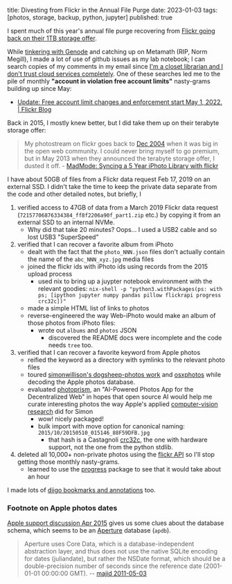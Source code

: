title: Divesting from Flickr in the Annual File Purge
date: 2023-01-03
tags: [photos, storage, backup, python, jupyter]
published: true

I spent much of this year's annual file purge recovering from [Flickr going back on their 1TB storage offer](https://blog.flickr.net/en/2022/04/19/update-free-account-limit-changes-and-enforcement-start-may-1-2022/).

While [tinkering with Genode](https://github.com/dckc/madmode-blog/issues/49) and catching up on Metamath (RIP, Norm Megill), I made a lot of use of github issues as my lab notebook; I can search copies of my comments in my email since [I'm a closet librarian and I don't trust cloud services completely](https://www.madmode.com/2021/closet-librarian-approach-cloud-services). One of these searches led me to the pile of monthly **"account in violation free account limits"** nasty-grams building up since May:

 - [Update: Free account limit changes and enforcement start May 1, 2022\. \| Flickr Blog](https://blog.flickr.net/en/2022/04/19/update-free-account-limit-changes-and-enforcement-start-may-1-2022/)

Back in 2015, I mostly knew better, but I did take them up on their terabyte storage offer:

> My photostream on flickr goes back to [Dec 2004](https://www.flickr.com/photos/dckc/archives/date-posted/2004/12/calendar/) when it was big in the open web community. I could never bring myself to go premium, but in May 2013 when they announced the terabyte storage offer, I dusted it off. - [MadMode: Syncing a 5 Year iPhoto Library with flickr](../2015/photo-flickr-explore.html)

I have about 50GB of files from a Flickr data request Feb 17, 2019 on an external SSD. I didn't take the time to keep the private data separate from the code and other detailed notes, but briefly, I

 1. verified access to 47GB of data from a March 2019 Flickr data request (`72157706876334384_ff8f2206a90f_part1.zip` etc.) by copying it from an external SSD to an internal NVMe.
    - Why did that take 20 minutes? Oops... I used a USB2 cable and so lost USB3 "SuperSpeed"
 2. verified that I can recover a favorite album from iPhoto
    - dealt with the fact that the `photo_NNN.json` files don't actually contain the name of the `abc_NNN_xyz.jpg` media files
    - joined the flickr ids with iPhoto ids using records from the 2015 upload process
        - used nix to bring up a juypter notebook environment with the relevant goodies: `nix-shell -p "python3.withPackages(ps: with ps; [ipython jupyter numpy pandas pillow flickrapi progress crc32c])"`
    - made a simple HTML list of links to photos
    - reverse-engineered the way Web-iPhoto would make an album of those photos from iPhoto files:
        - wrote out `albums` and `photos` JSON
            - discovered the README docs were incomplete and the code needs `tree` too.
 3. verified that I can recover a favorite keyword from Apple photos
    - reified the keyword as a directory with symlinks to the relevant photo files
    - toured [simonwillison's dogsheep-photos work](https://simonwillison.net/2020/May/21/dogsheep-photos/) and [osxphotos](https://github.com/RhetTbull/osxphotos) while decoding the Apple photos database.
    - evaluated [photoprism](https://photoprism.app/), an "AI-Powered Photos App for the Decentralized Web" in hopes that open source AI would help me curate interesting photos the way Apple's applied [computer-vision research](https://machinelearning.apple.com/research/recognizing-people-photos) did for Simon
        - wow! nicely packaged!
        - bulk import with move option for canonical naming: `2015/10/20150510_015146_88F59DFB.jpg`
            - that hash is a Castagnoli [crc32c](https://pypi.org/project/crc32c/), the one with hardware support, not the one from the python stdlib.
 4. deleted all 10,000+ non-private photos using the [flickr API](https://stuvel.eu/software/flickrapi/) so I'll stop getting those monthly nasty-grams.
    - learned to use the [progress](https://pypi.org/project/progress/) package to see that it would take about an hour

I made lots of [diigo bookmarks and annotations](https://www.diigo.com/user/dckc-madmode) too.

### Footnote on Apple photos dates

[Apple support discussion Apr 2015](https://discussions.apple.com/message/27873467#27873467) gives us some clues about the database schema, which seems to be an [Aperture](https://en.wikipedia.org/wiki/Photos_(application)) database (`apdb`).

> Aperture uses Core Data, which is a database-independent abstraction layer, and thus does not use the native SQLite encoding for dates (juliandate), but rather the NSDate format, which should be a double-precision number of seconds since the reference date (2001-01-01 00:00:00 GMT). -- [majid 2011-05-03](https://majid.info/blog/aperture-internals/#comment-4860)